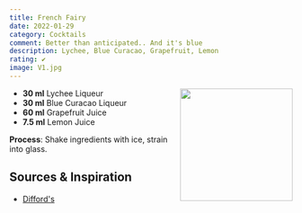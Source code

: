 ```yaml
---
title: French Fairy
date: 2022-01-29
category: Cocktails
comment: Better than anticipated.. And it's blue
description: Lychee, Blue Curacao, Grapefruit, Lemon
rating: ✔
image: V1.jpg
---
```


<img src="V1.jpg" width="200px" height="200px" style="float: right;">

 - **30 ml** Lychee Liqueur
 - **30 ml** Blue Curacao Liqueur
 - **60 ml** Grapefruit Juice
 - **7.5 ml** Lemon Juice

**Process**: Shake ingredients with ice, strain into glass. 



## Sources & Inspiration
 - [Difford's](https://www.diffordsguide.com/cocktails/recipe/419/china-blue-cocktail)
